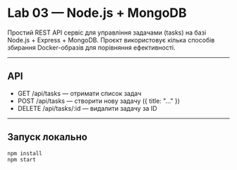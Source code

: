 # Lab 03 — Node.js + MongoDB

Простий REST API сервіс для управління задачами (tasks) на базі Node.js + Express + MongoDB. Проєкт використовує кілька способів збирання Docker-образів для порівняння ефективності.

---

## API

- GET /api/tasks — отримати список задач
- POST /api/tasks — створити нову задачу ({ title: "..." })
- DELETE /api/tasks/:id — видалити задачу за ID

---

## Запуск локально

```bash
npm install
npm start
